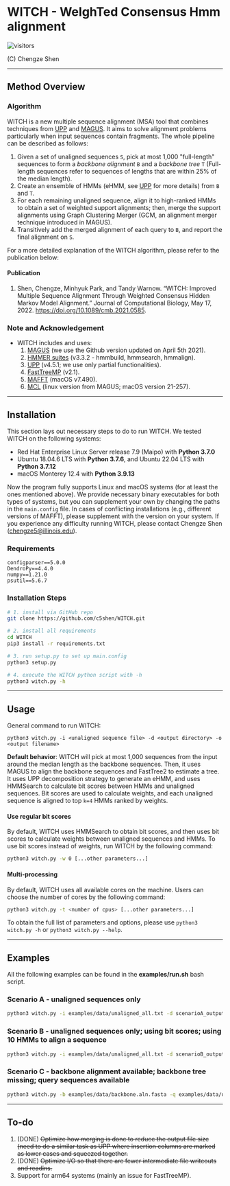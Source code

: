 # WITCH - WeIghTed Consensus Hmm alignment
![visitors](https://visitor-badge.glitch.me/badge?page_id=c5shen.visitor-badge&left_color=blue&right_color=black)

(C) Chengze Shen

-----------------------------
Method Overview
-----------------------------
### Algorithm
WITCH is a new multiple sequence alignment (MSA) tool that combines techniques from [UPP](https://github.com/smirarab/sepp/blob/master/README.UPP.md) and [MAGUS](https://github.com/vlasmirnov/MAGUS). It aims to solve alignment problems particularly when input sequences contain fragments. The whole pipeline can be described as follows:
1. Given a set of unaligned sequences `S`, pick at most 1,000 "full-length" sequences to form a _backbone alignment_ `B` and a _backbone tree_ `T` (Full-length sequences refer to sequences of lengths that are within 25% of the median length).
2. Create an ensemble of HMMs (eHMM, see [UPP](https://github.com/smirarab/sepp/blob/master/README.UPP.md) for more details) from `B` and `T`.
3. For each remaining unaligned sequence, align it to high-ranked HMMs to obtain a set of weighted support alignments; then, merge the support alignments using Graph Clustering Merger (GCM, an alignment merger technique introduced in MAGUS).
4. Transitively add the merged alignment of each query to `B`, and report the final alignment on `S`.

For a more detailed explanation of the WITCH algorithm, please refer to the publication below:

#### Publication
1. Shen, Chengze, Minhyuk Park, and Tandy Warnow. “WITCH: Improved Multiple Sequence Alignment Through Weighted Consensus Hidden Markov Model Alignment.” Journal of Computational Biology, May 17, 2022. https://doi.org/10.1089/cmb.2021.0585.

### Note and Acknowledgement
- WITCH includes and uses:
    1. [MAGUS](https://github.com/vlasmirnov/MAGUS) (we use the Github version updated on April 5th 2021).
    2. [HMMER suites](http://hmmer.org/) (v3.3.2 - hmmbuild, hmmsearch, hmmalign).
    3. [UPP](https://github.com/smirarab/sepp/blob/master/README.UPP.md) (v4.5.1; we use only partial functionalities).
    4. [FastTreeMP](http://www.microbesonline.org/fasttree/FastTreeMP) (v2.1).
    5. [MAFFT](https://mafft.cbrc.jp/alignment/software/macportable.html) (macOS v7.490).
    6. [MCL](https://github.com/micans/mcl) (linux version from MAGUS; macOS version 21-257).


---------------------------
Installation
---------------------------
This section lays out necessary steps to do to run WITCH. We tested WITCH on the following systems:
* Red Hat Enterprise Linux Server release 7.9 (Maipo) with **Python 3.7.0**
* Ubuntu 18.04.6 LTS with **Python 3.7.6**, and Ubuntu 22.04 LTS with **Python 3.7.12**
* macOS Monterey 12.4 with **Python 3.9.13**

Now the program fully supports Linux and macOS systems (for at least the ones mentioned above). We provide necessary binary executables for both types of systems, but you can supplement your own by changing the paths in the `main.config` file. In cases of conflicting installations (e.g., different versions of MAFFT), please supplement with the version on your system.
If you experience any difficulty running WITCH, please contact Chengze Shen (chengze5@illinois.edu).

### Requirements
```
configparser==5.0.0
DendroPy==4.4.0
numpy==1.21.0
psutil==5.6.7
```

### Installation Steps
```bash
# 1. install via GitHub repo
git clone https://github.com/c5shen/WITCH.git

# 2. install all requirements
cd WITCH
pip3 install -r requirements.txt

# 3. run setup.py to set up main.config
python3 setup.py

# 4. execute the WITCH python script with -h
python3 witch.py -h
```

----------------------------
Usage
----------------------------
General command to run WITCH:
```
python3 witch.py -i <unaligned sequence file> -d <output directory> -o <output filename>
```
**Default behavior**: WITCH will pick at most 1,000 sequences from the input around the median length as the backbone sequences. Then, it uses MAGUS to align the backbone sequences and FastTree2 to estimate a tree. It uses UPP decomposition strategy to generate an eHMM, and uses HMMSearch to calculate bit scores between HMMs and unaligned sequences. Bit scores are used to calculate weights, and each unaligned sequence is aligned to top `k=4` HMMs ranked by weights.

#### Use regular bit scores
By default, WITCH uses HMMSearch to obtain bit scores, and then uses bit scores to calculate weights between unaligned sequences and HMMs. To use bit scores instead of weights, run WITCH by the following command:
```bash
python3 witch.py -w 0 [...other parameters...]
```

#### Multi-processing
By default, WITCH uses all available cores on the machine. Users can choose the number of cores by the following command:
```bash
python3 witch.py -t <number of cpus> [...other parameters...]
```

To obtain the full list of parameters and options, please use `python3 witch.py -h` or `python3 witch.py --help`.

-------------------------
Examples
-------------------------
All the following examples can be found in the **examples/run.sh** bash script.
### Scenario A - unaligned sequences only
```bash
python3 witch.py -i examples/data/unaligned_all.txt -d scenarioA_output -o aligned.txt
```

### Scenario B - unaligned sequences only; using bit scores; using 10 HMMs to align a sequence
```bash
python3 witch.py -i examples/data/unaligned_all.txt -d scenarioB_output -o aligned.txt -w 0 -k 10
```

### Scenario C - backbone alignment available; backbone tree missing; query sequences available
```bash
python3 witch.py -b examples/data/backbone.aln.fasta -q examples/data/unaligned_frag.txt -d scenarioC_output -o aligned.txt
```

-------------------------
To-do
-------------------------
1. (DONE) ~~Optimize how merging is done to reduce the output file size (need to do a similar task as UPP where insertion columns are marked as lower cases and squeezed together.~~
2. (DONE) ~~Optimize I/O so that there are fewer intermediate file writeouts and readins.~~
3. Support for arm64 systems (mainly an issue for FastTreeMP).
